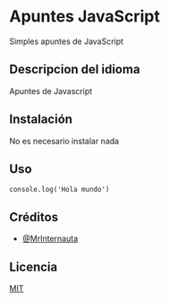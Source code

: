 # Apuntes JavaScript
Simples apuntes de JavaScript
## Descripcion del idioma
Apuntes de Javascript

## Instalación
No es necesario instalar nada

## Uso
```
console.log('Hola mundo')
```

## Créditos
- [@MrInternauta](https://twitter.com/mrinternauta)

## Licencia
[MIT](https://opensource.org/licenses/MIT)
